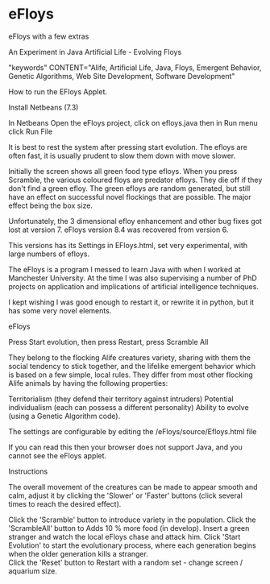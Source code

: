 eFloys
======

eFloys with a few extras

An Experiment in Java Artificial Life - Evolving Floys

"keywords" CONTENT="Alife, Artificial Life, Java, Floys, Emergent Behavior, Genetic Algorithms, Web Site Development, Software Development" 

How to run the EFloys Applet.

Install Netbeans (7.3)

In Netbeans
Open the eFloys project, click on efloys.java then in Run menu click Run File

It is best to rest the system after pressing start evolution. The efloys are often fast, it is usually prudent to slow them down with move slower.

Initially the screen shows all green food type efloys. When you press Scramble, the various coloured floys are predator efloys. They die off if they don't find a green efloy. The green efloys are random generated, but still have an effect on successful novel flockings that are possible. The major effect being the box size.

Unfortunately, the 3 dimensional efloy enhancement and other bug fixes got lost at version 7. eFloys version 8.4 was recovered from version 6.

This versions has its Settings in EFloys.html, set very experimental, with large numbers of efloys.

The eFloys is a program I messed to learn Java with when I worked at Manchester University. At the time I was also supervising a number of PhD projects on application and implications of artificial intelligence techniques.

I kept wishing I was good enough to restart it, or rewrite it in python, but it has some very novel elements.


eFloys 

Press Start evolution, then press Restart, press Scramble All  


They belong to the flocking Alife creatures variety, sharing with them the social tendency to stick together,  and the lifelike emergent behavior which is based on a few simple, local rules. They differ from most other flocking Alife animals by having the following properties:<br>

Territorialism (they defend their territory against intruders)
Potential individualism (each can possess a different personality)
Ability to evolve  (using a Genetic Algorithm code).

The settings are configurable by editing the /eFloys/source/Efloys.html file

<applet code=Efloys.class width=1280 height=720>
<PARAM NAME=MaxSpeed VALUE="4">
<PARAM NAME=BounceSpeed VALUE="2">
<PARAM NAME=ApproachAcceleration VALUE=".2">
<PARAM NAME=CenterAcceleration VALUE="2">
<PARAM NAME=DistBrotherFactor VALUE="10">
<PARAM NAME=DistStrangerFactor VALUE="10">
<PARAM NAME=DistLocalFactor VALUE="50">
<PARAM NAME=CollisionDistance VALUE="50">
<PARAM NAME=CollisionBrotherFactor VALUE="20">
<PARAM NAME=CollisionStrangerFactor VALUE="8">
<PARAM NAME=CollisionLocalFactor VALUE="30">
<PARAM NAME=color VALUE="green">
<PARAM NAME=NumberOfNeighbors VALUE="3">
<PARAM NAME=MutationFactor VALUE="2">
<PARAM NAME=CrossoverFactor VALUE="2">
<PARAM NAME=energy VALUE="10">
<PARAM NAME=safety VALUE="10">
<PARAM NAME=cooperation VALUE="10">
<PARAM NAME=EnergyFactor VALUE="2">
<PARAM NAME=SafetyFactor VALUE="2">
<PARAM NAME=CooperationFactor VALUE="2">
<PARAM NAME=SurviversFactor VALUE="1">
<PARAM NAME=PopulationSize VALUE="2010">
<PARAM NAME=FreeWillFactor VALUE="2" >
<PARAM NAME=LifeSpan VALUE="6">
If you can read this then your browser does not support Java, and you cannot see the eFloys applet.
</applet>

Instructions

The overall movement of the creatures can be made to appear smooth and calm, adjust it by clicking the 'Slower' or 'Faster' buttons (click several times to reach the desired effect). 

Click the 'Scramble' button to introduce variety in the population. 
Click the 'ScrambleAll' button to Adds 10 % more food (in develop). 
Insert a green stranger and watch the local eFloys chase and attack him. 
Click 'Start Evolution' to start the evolutionary process, where each generation begins when the older generation kills a stranger. <BR>
Click the 'Reset' button to Restart with a random set - change screen / aquarium size.

